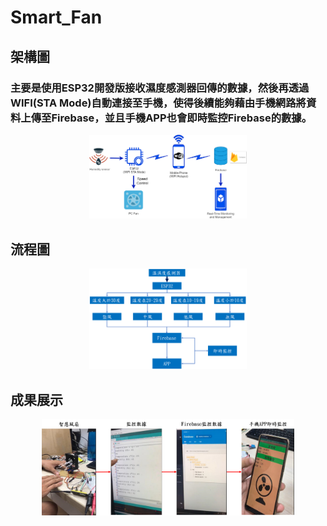 # Smart_Fan

## 架構圖
### 主要是使用ESP32開發版接收濕度感測器回傳的數據，然後再透過WIFI(STA Mode)自動連接至手機，使得後續能夠藉由手機網路將資料上傳至Firebase，並且手機APP也會即時監控Firebase的數據。
<p align="center">
<img src="https://github.com/explore23556/Smart_Fan/blob/main/smart_fan_diagram.png"; width="50%";/>
</p>

## 流程圖
<p align="center">
<img src="https://github.com/explore23556/Smart_Fan/blob/main/flow_chart.png"; width="50%";/>
</p>

## 成果展示
<p align="center">
<img src="https://github.com/explore23556/Smart_Fan/blob/main/result.png"; width="80%";/>
</p>

